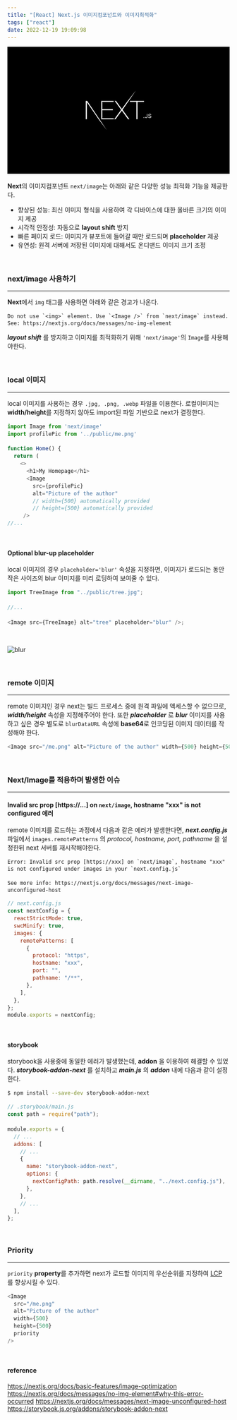 ```yaml
---
title: "[React] Next.js 이미지컴포넌트와 이미지최적화"
tags: ["react"]
date: 2022-12-19 19:09:98
---
```


![next](./images/next.png)

**Next**의 이미지컴포넌트 `next/image`는 아래와 같은 다양한 성능 최적화 기능을 제공한다.

- 향상된 성능: 최신 이미지 형식을 사용하여 각 디바이스에 대한 올바른 크기의 이미지 제공
- 시각적 안정성: 자동으로 **layout shift** 방지
- 빠른 페이지 로드: 이미지가 뷰포트에 들어갈 때만 로드되며 **placeholder** 제공
- 유연성: 원격 서버에 저장된 이미지에 대해서도 온디맨드 이미지 크기 조정

<br>

### next/image 사용하기

<hr />

**Next**에서 `img` 태그를 사용하면 아래와 같은 경고가 나온다.

```
Do not use `<img>` element. Use `<Image />` from `next/image` instead. See: https://nextjs.org/docs/messages/no-img-element
```

**_layout shift_** 를 방지하고 이미지를 최적화하기 위해 `'next/image'`의 `Image`를 사용해야한다.

<br>

### local 이미지

<hr />

local 이미지를 사용하는 경우 `.jpg, .png, .webp` 파일을 이용한다. 로컬이미지는 **width/height**를 지정하지 않아도 import된 파일 기반으로 next가 결정한다.

```js
import Image from 'next/image'
import profilePic from '../public/me.png'

function Home() {
  return (
    <>
      <h1>My Homepage</h1>
      <Image
        src={profilePic}
        alt="Picture of the author"
        // width={500} automatically provided
        // height={500} automatically provided
     />
//...
```

<br>

#### Optional blur-up placeholder

local 이미지의 경우 `placeholder='blur'` 속성을 지정하면, 이미지가 로드되는 동안 작은 사이즈의 blur 이미지를 미리 로딩하여 보여줄 수 있다.

```js
import TreeImage from "../public/tree.jpg";

//...

<Image src={TreeImage} alt="tree" placeholder="blur" />;
```

<br>

![blur](https://user-images.githubusercontent.com/48676844/208404235-c74454e3-9ce5-444e-bc50-343c51e96e2f.gif)

<br>

### remote 이미지

<hr />

remote 이미지인 경우 next는 빌드 프로세스 중에 원격 파일에 액세스할 수 없으므로, **_width/height_** 속성을 지정해주어야 한다. 또한 **_placeholder_** 로 **_blur_** 이미지를 사용하고 싶은 경우 별도로 `blurDataURL` 속성에 **base64**로 인코딩된 이미지 데이터를 작성해야 한다.

```js
<Image src="/me.png" alt="Picture of the author" width={500} height={500} />
```

<br>

### Next/Image를 적용하며 발생한 이슈

<hr />

#### Invalid src prop [https://...] on `next/image`, hostname "xxx" is not configured 에러

remote 이미지를 로드하는 과정에서 다음과 같은 에러가 발생한다면, **_next.config.js_** 파일에서 `images.remotePatterns` 의 _protocol, hostname, port, pathname_ 을 설정한뒤 next 서버를 재시작해야한다.

```
Error: Invalid src prop [https://xxx] on `next/image`, hostname "xxx" is not configured under images in your `next.config.js`

See more info: https://nextjs.org/docs/messages/next-image-unconfigured-host
```

```js
// next.config.js
const nextConfig = {
  reactStrictMode: true,
  swcMinify: true,
  images: {
    remotePatterns: [
      {
        protocol: "https",
        hostname: "xxx",
        port: "",
        pathname: "/**",
      },
    ],
  },
};
module.exports = nextConfig;
```

<br>

#### storybook

storybook을 사용중에 동일한 에러가 발생했는데, **addon** 을 이용하여 해결할 수 있었다. _**storybook-addon-next**_ 를 설치하고 **_main.js_** 의 **_addon_** 내에 다음과 같이 설정한다.

```bash
$ npm install --save-dev storybook-addon-next
```

```js
// .storybook/main.js
const path = require("path");

module.exports = {
  // ...
  addons: [
    // ...
    {
      name: "storybook-addon-next",
      options: {
        nextConfigPath: path.resolve(__dirname, "../next.config.js"),
      },
    },
    // ...
  ],
};
```

<br>

### Priority

<hr />

`priority` **property**를 추가하면 next가 로드할 이미지의 우선순위를 지정하여 [LCP](https://web.dev/lcp/#what-elements-are-considered) 를 향상시킬 수 있다.

```js
<Image
  src="/me.png"
  alt="Picture of the author"
  width={500}
  height={500}
  priority
/>
```

<br>

#### reference

https://nextjs.org/docs/basic-features/image-optimization
https://nextjs.org/docs/messages/no-img-element#why-this-error-occurred
https://nextjs.org/docs/messages/next-image-unconfigured-host
https://storybook.js.org/addons/storybook-addon-next
